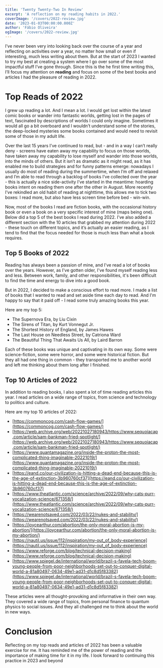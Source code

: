 ```yaml
---
title: 'Twenty Twenty-Two In Review'
excerpt: 'A reflection on my reading habits in 2022.'
coverImage: '/covers/2022-review.jpg'
date: '2023-01-03T00:00:00.000Z'
author: 'Fábio Oliveira'
ogImage: '/covers/2022-review.jpg'
---
```


I’ve never been very into looking back over the course of a year and reflecting on activities over a year, no matter how small or even if interesting, much less writing about them. But at the start of 2023 I wanted to try my best at creating a system where I go over some of the most impactful stuff I’ve gone through. Since this is the he first time writing this, I’ll focus my attention on ******************reading****************** and focus on some of the best books and articles I had the pleasure of reading in 2022.

# Top Reads of 2022

I grew up reading a lot. And I mean a lot. I would get lost within the latest comic books or wander into fantastic worlds, getting lost in the pages of text, fascinated by descriptions of worlds I could only imagine. Sometimes it would all go a bit overboard and I wouldn’t understand some of the stories, the deep-locked mysteries some books contained and would need to revisit some of those in my adult life.

Over the last 15 years I’ve continued to read, but - and in a way I can’t really deny - screens have eaten away my capability to focus on those worlds, have taken away my capability to lose myself and wander into those worlds, into the minds of others. But it isn’t as dramatic as it might read, as it has enabled me to build strategies and for funny patterns emerge: nowadays I usually do most of reading during the summertime, when I’m off and relaxed and I’m able to read through a backlog of books I’ve collected over the year - this is actually a nice side-activity I’ve started in the meantime: hoarding books intent on reading them one after the other in August. More recently I’ve rekindled an old habit of reading at nighttime, this allows me to tick two boxes: I read more, but also have less screen time before bed - win-win.

Now, most of the books I read are fiction books, with the occasional history book or even a book on a very specific interest of mine (maps being one). Below did a top 5 of the best books I read during 2022. I’ve also added a different section with the 10 articles that grabbed my attention during 2022 - these touch on different topics, and it’s actually an easier reading, as I tend to find that the focus needed for those is much less than what a book requires.

## Top 5 Books of 2022

Reading has always been a passion of mine, and I've read a lot of books over the years. However, as I've gotten older, I've found myself reading less and less. Between work, family, and other responsibilities, it's been difficult to find the time and energy to dive into a good book.

But in 2022, I decided to make a conscious effort to read more. I made a list of books that I wanted to read and set aside time each day to read. And I'm happy to say that it paid off - I read some truly amazing books this year.

Here are my top 5:

-   The Supernova Era, by Liu Cixin
-   The Sirens of Titan, by Kurt Vonnegut Jr.
-   The Shortest History of England, by James Hawes
-   The Last House on Needless Street, by Catriona Ward
-   The Beautiful Thing That Awaits Us All, by Laird Barron

Each of these books was unique and captivating in its own way. Some were science-fiction, some were horror, and some were historical fiction. But they all had one thing in common - they transported me to another world and left me thinking about them long after I finished.

## Top 10 Articles of 2022

In addition to reading books, I also spent a lot of time reading articles this year. I read articles on a wide range of topics, from science and technology to politics and culture.

Here are my top 10 articles of 2022:

-   [](https://commoncog.com/cash-flow-games/)[https://commoncog.com/cash-flow-games/](https://commoncog.com/cash-flow-games/)
-   [](https://web.archive.org/web/20221027180943/https://www.sequoiacap.com/article/sam-bankman-fried-spotlight/)[https://web.archive.org/web/20221027180943/https://www.sequoiacap.com/article/sam-bankman-fried-spotlight/](https://web.archive.org/web/20221027180943/https://www.sequoiacap.com/article/sam-bankman-fried-spotlight/)
-   [](https://www.quantamagazine.org/inside-the-proton-the-most-complicated-thing-imaginable-20221019/)[https://www.quantamagazine.org/inside-the-proton-the-most-complicated-thing-imaginable-20221019/](https://www.quantamagazine.org/inside-the-proton-the-most-complicated-thing-imaginable-20221019/)
-   [](https://eand.co/our-civilization-is-hitting-a-dead-end-because-this-is-the-age-of-extinction-3b960760cf37)[https://eand.co/our-civilization-is-hitting-a-dead-end-because-this-is-the-age-of-extinction-3b960760cf37](https://eand.co/our-civilization-is-hitting-a-dead-end-because-this-is-the-age-of-extinction-3b960760cf37)
-   [](https://www.theatlantic.com/science/archive/2022/09/why-cats-purr-vocalization-science/671358/)[https://www.theatlantic.com/science/archive/2022/09/why-cats-purr-vocalization-science/671358/](https://www.theatlantic.com/science/archive/2022/09/why-cats-purr-vocalization-science/671358/)
-   [](https://wearenotsaved.com/2022/03/22/nukes-and-stability/)[https://wearenotsaved.com/2022/03/22/nukes-and-stability/](https://wearenotsaved.com/2022/03/22/nukes-and-stability/)
-   [](https://joycearthur.com/abortion/the-only-moral-abortion-is-my-abortion/)[https://joycearthur.com/abortion/the-only-moral-abortion-is-my-abortion/](https://joycearthur.com/abortion/the-only-moral-abortion-is-my-abortion/)
-   [](https://nautil.us/issue/112/inspiration/my-out_of_body-experience)[https://nautil.us/issue/112/inspiration/my-out_of_body-experience](https://nautil.us/issue/112/inspiration/my-out_of_body-experience)
-   [](https://www.reforge.com/blog/technical-decision-making)[https://www.reforge.com/blog/technical-decision-making](https://www.reforge.com/blog/technical-decision-making)
-   [](https://www.spiegel.de/international/world/brazil-s-favela-tech-boom-young-people-from-poor-neighborhoods-set-out-to-conquer-digital-world-a-81a80497-0634-49e1-ad31-d1c8d5f83382)[https://www.spiegel.de/international/world/brazil-s-favela-tech-boom-young-people-from-poor-neighborhoods-set-out-to-conquer-digital-world-a-81a80497-0634-49e1-ad31-d1c8d5f83382](https://www.spiegel.de/international/world/brazil-s-favela-tech-boom-young-people-from-poor-neighborhoods-set-out-to-conquer-digital-world-a-81a80497-0634-49e1-ad31-d1c8d5f83382)

These articles were all thought-provoking and informative in their own way. They covered a wide range of topics, from personal finance to quantum physics to social issues. And they all challenged me to think about the world in new ways.

# Conclusion

Reflecting on my top reads and articles of 2022 has been a valuable exercise for me. It has reminded me of the power of reading and the importance of making time for it in my life. I look forward to continuing this practice in 2023 and beyond
